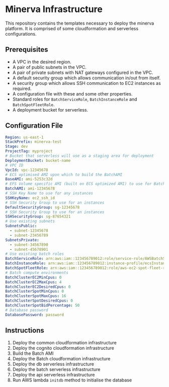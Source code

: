# Minerva Infrastructure

This repository contains the templates necessary to deploy the minerva platform.
It is comprised of some cloudformation and serverless configurations.

## Prerequisites
- A VPC in the desired region.
- A pair of public subnets in the VPC.
- A pair of private subnets with NAT gateways configured in the VPC.
- A default security group which allows communication in/out from itself.
- A security group which allows SSH communication to EC2 instances as required.
- A configuration file with these and some other properties.
- Standard roles for `BatchServiceRole`, `BatchInstanceRole` and
  `BatchSpotFleetRole`.
- A deployment bucket for serverless.

## Configuration File

```YAML
Region: us-east-1
StackPrefix: minerva-test
Stage: dev
ProjectTag: myproject
# Bucket that serverless will use as a staging area for deployment
DeploymentBucket: bucket-name
# VPC ID
VpcId: vpc-12345678
# ECS optimised AMI upon which to build the BatchAMI
BaseAMI: ami-5253c32d
# EFS Volume specific AMI (built on ECS optimized AMI) to use for Batch
BatchAMI: ami-12345678
# SSH Key Name to use for any instances
SSHKeyName: ec2_ssh_id
# SSH Security Group to use for an instances
DefaultSecurityGroup: sg-12345678
# SSH Security Group to use for an instances
SSHSecurityGroup: sg-87654321
# Use existing subnets
SubnetsPublic:
  - subnet-12345678
  - subnet-23456789
SubnetsPrivate:
  - subnet-34567890
  - subnet-45678901
# Use existing batch roles
BatchServiceRole: arn:aws:iam::123456789012:role/service-role/AWSBatchServiceRole
BatchInstanceRole: arn:aws:iam::123456789012:instance-profile/ecsInstanceRole
BatchSpotFleetRole: arn:aws:iam::123456789012:role/aws-ec2-spot-fleet-role
# Batch compute environments
BatchClusterEC2MinCpus: 0
BatchClusterEC2MaxCpus: 4
BatchClusterEC2DesiredCpus: 0
BatchClusterSpotMinCpus: 0
BatchClusterSpotMaxCpus: 16
BatchClusterSpotDesiredCpus: 0
BatchClusterSpotBidPercentage: 50
# Database password
DatabasePassword: password
```

## Instructions

1. Deploy the common cloudformation infrastructure
2. Deploy the cognito cloudformation infrastructure
3. Build the Batch AMI
4. Deploy the Batch cloudformation infrastructure
5. Deploy the db serverless infrastructure
6. Deploy the batch serverless infrastructure
7. Deploy the api serverless infrastructure
8. Run AWS lambda `initdb` method to initialise the database
